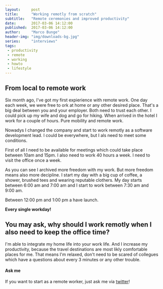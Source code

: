 ```yaml
---
layout:     post
title:      "Working remotly from scratch"
subtitle:   "Remote ceremonies and improved productivity"
date:       2017-03-06 14:12:00
published:  2017-03-06 14:12:00
author:     "Marco Bunge"
header-img: "img/downloads-bg.jpg"
series:     "interviews"
tags:
 - productivity
 - remote
 - working
 - howto
 - lifestyle
---
```


## From local to remote work

Six month ago, I've got my first expierience with remote work. One day each week, we were free to ork at home or any other desired place. 
That's a big deal between you and your employer. Both need to trust each other. I could pick up my wife and dog and go for hiking. When 
arrived in the hotel I work for a couple of hours. Pure mobility and remote work.

Nowadys I changed the company and start to work remotly as a software development lead. I could be everywhere, but I als need to meet some 
conditions.

First of all I need to be available for meetings which could take place between 10am and 15pm. I also need to work 40 hours a week. I need 
to visit the office once a week.

As you can see I archived more freedom with my work. But more freedom means also more decipline. I start my day with a big cup of coffee, 
a shower, brushed tees and wearing reputable clothers. My day starts between 6:00 am and 7:00 am and I start to work between 7:30 am and 9:00 am. 

Between 12:00 pm and 1:00 pm a have launch. 

__Every single workday!__

## You may ask, why should I work remotly when I also need to keep the office time?

I'm able to integrate my home life into your work life. And I increase my productivity, because the travel destinations are most likly 
comfortable places for me. That means I'm relaxed, don't need to be scared of collegues which have a questions about every 3 minutes or 
any other trouble.

<div class="callout callout-success">
  <h4>Ask me</h4>
  <p>If you want to start as a remote worker, just ask me via <a target="_blank" href="https://twitter.com/makk_eightbit">twitter</a>!</p>
</div>
